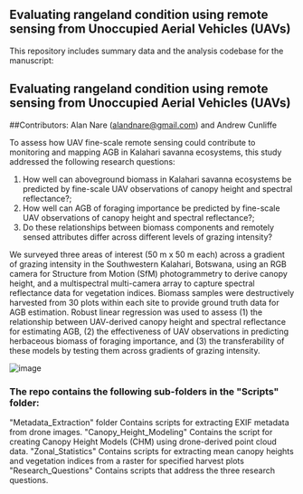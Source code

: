 ## Evaluating rangeland condition using remote sensing from Unoccupied Aerial Vehicles (UAVs) 

This repository includes summary data and the analysis codebase for the manuscript:

## Evaluating rangeland condition using remote sensing from Unoccupied Aerial Vehicles (UAVs) 

##Contributors: Alan Nare (alandnare@gmail.com) and Andrew Cunliffe


To assess how UAV fine-scale remote sensing could contribute to monitoring and mapping AGB in Kalahari savanna ecosystems, this study addressed the following research questions:

1. How well can aboveground biomass in Kalahari savanna ecosystems be predicted by fine-scale UAV observations of canopy height and spectral reflectance?; 
2. How well can AGB of foraging importance be predicted by fine-scale UAV observations of canopy height and spectral reflectance?; 
3. Do these relationships between biomass components and remotely sensed attributes differ across different levels of grazing intensity?


We surveyed three areas of interest (50 m x 50 m each) across a gradient of grazing 
intensity in the Southwestern Kalahari, Botswana, using an RGB camera for Structure 
from Motion (SfM) photogrammetry to derive canopy height, and a multispectral multi-camera 
array to capture spectral reflectance data for vegetation indices. Biomass samples 
were destructively harvested from 30 plots within each site to provide ground truth 
data for AGB estimation. Robust linear regression was used to assess (1) the 
relationship between UAV-derived canopy height and spectral reflectance for estimating 
AGB, (2) the effectiveness of UAV observations in predicting herbaceous biomass of 
foraging importance, and (3) the transferability of these models by testing them 
across gradients of grazing intensity.

![image](https://github.com/user-attachments/assets/dc2ee052-9279-4dc0-8c88-7f16900e1a5c)


### The repo contains the following sub-folders in the "Scripts" folder:

"Metadata_Extraction" folder Contains scripts for extracting EXIF metadata from drone images.
"Canopy_Height_Modeling" Contains the script for creating Canopy Height Models (CHM) using drone-derived point cloud data.
"Zonal_Statistics" Contains scripts for extracting mean canopy heights and vegetation indices from a raster for specified harvest plots
"Research_Questions" Contains scripts that address the three research questions.
